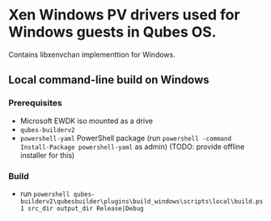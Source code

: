# Xen Windows PV drivers used for Windows guests in Qubes OS.

Contains libxenvchan implementtion for Windows.

## Local command-line build on Windows

### Prerequisites

- Microsoft EWDK iso mounted as a drive
- `qubes-builderv2`
- `powershell-yaml` PowerShell package (run `powershell -command Install-Package powershell-yaml` as admin)
  (TODO: provide offline installer for this)

### Build

- run `powershell qubes-builderv2\qubesbuilder\plugins\build_windows\scripts\local\build.ps1 src_dir output_dir Release|Debug`
